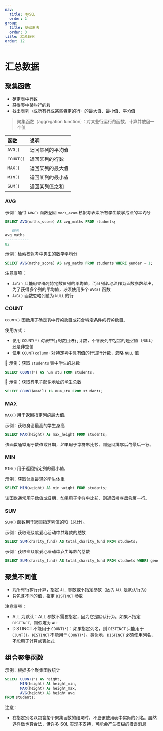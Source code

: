 ```yaml
---
nav:
  title: MySQL
  order: 2
group:
  title: 基础用法
  order: 3
title: 汇总数据
order: 12
---
```


# 汇总数据

## 聚集函数

- 确定表中行数
- 获得表中某些行的和
- 找出表列（或所有行或某些特定的行）的最大值、最小值、平均值

> 聚集函数（aggregation function）：对某些行运行的函数，计算并放回一个值

| 函数      | 说明             |
| :-------- | :--------------- |
| `AVG()`   | 返回某列的平均值 |
| `COUNT()` | 返回某列的行数   |
| `MAX()`   | 返回某列的最大值 |
| `MIN()`   | 返回某列的最小值 |
| `SUM()`   | 返回某列值之和   |

### AVG

示例：通过 `AVG()` 函数返回 `mock_exam` 模拟考表中所有学生数学成绩的平均分

```sql
SELECT AVG(maths_score) AS avg_maths FROM studnets;

-- 输出
avg_maths
-----------
82
```

示例：检索模拟考中男生的数学平均分

```sql
SELECT AVG(maths_score) AS avg_maths FROM students WHERE gender = 1;
```

注意事项：

- `AVG()` 只能用来确定特定数值列的平均值，而且列名必须作为函数参数给出。为了获得多个列的平均值，必须使用多个 `AVG()` 函数
- `AVG()` 函数忽略列值为 `NULL` 的行

### COUNT

`COUNT()` 函数用于确定表中行的数目或符合特定条件的行的数目。

使用方式：

- 使用 `COUNT(*)` 对表中行的数目进行计数，不管表列中包含的是空值（`NULL`）还是非空值
- 使用 `COUNT(column)` 对特定列中具有值的行进行计数，忽略 `NULL` 值

🌰 示例：获取 `students` 表中学生的总数

```sql
SELECT COUNT(*) AS num_stu FROM students;
```

🌰 示例：获取有电子邮件地址的学生总数

```sql
SELECT COUNT(email) AS num_stu FROM students;
```

### MAX

`MAX()` 用于返回指定列的最大值。

示例：获取身高最高的学生身高

```sql
SELECT MAX(height) AS max_height FROM students;
```

该函数通常用于数值或日期，如果用于字符串比较，则返回排序后的最后一行。

### MIN

`MIN()` 用于返回指定列的最小值。

示例：获取体重最轻的学生体重

```sql
SELECT MIN(weight) AS min_weight FROM students;
```

该函数通常用于数值或日期，如果用于字符串比较，则返回排序后的第一行。

### SUM

`SUM()` 函数用于返回指定列值的和（总计）。

示例：获取班级献爱心活动中共筹款的总数

```sql
SELECT SUM(charity_fund) AS total_charity_fund FROM studnets;
```

示例：获取班级献爱心活动中女生筹款的总数

```sql
SELECT SUM(charity_fund) AS total_charity_fund FROM studnets WHERE gender = 2;
```

## 聚集不同值

- 对所有行执行计算，指定 `ALL` 参数或不指定参数（因为 `ALL` 是默认行为）
- 只包含不同的值，指定 `DISTINCT` 参数

注意事项：

- ALL 为默认：ALL 参数不需要指定，因为它是默认行为。如果不指定 `DISTINCT`，则假定为 `ALL`
- DISTINCT 不能用于 `COUNT(*)`：如果指定列名，则 `DISTINCT` 只能用于 `COUNT()`。`DISTINCT` 不能用于 `COUNT(*)`。类似地，`DISTINCT` 必须使用列名，不能用于计算或表达式

## 组合聚集函数

示例：根据多个聚集函数统计

```sql
SELECT COUNT(*) AS height,
       MIN(height) AS height_min,
       MAX(height) AS height_max,
       AVG(height) AS height_avg
FROM students;
```

注意：

- 在指定别名以包含某个聚集函数的结果时，不应该使用表中实际的列名。虽然这样做也算合法，但许多 SQL 实现不支持，可能会产生模糊的错误消息
